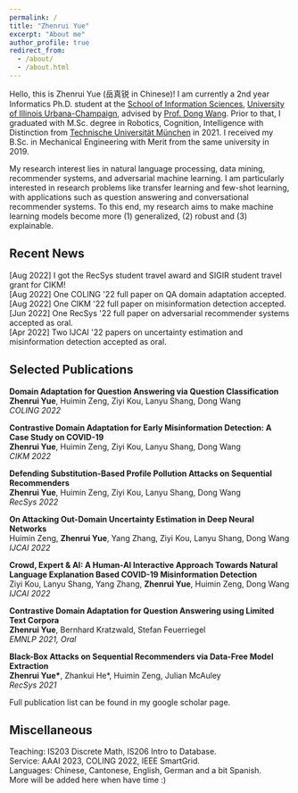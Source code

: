```yaml
---
permalink: /
title: "Zhenrui Yue"
excerpt: "About me"
author_profile: true
redirect_from: 
  - /about/
  - /about.html
---
```


Hello, this is Zhenrui Yue (岳真锐 in Chinese)! I am currently a 2nd year Informatics Ph.D. student at the [School of Information Sciences](https://ischool.illinois.edu/), [University of Illinois Urbana-Champaign](https://illinois.edu/), advised by [Prof. Dong Wang](https://www.wangdong.org/). Prior to that, I graduated with M.Sc. degree in Robotics, Cognition, Intelligence with Distinction from [Technische Universität München](https://tum.de/) in 2021. I received my B.Sc. in Mechanical Engineering with Merit from the same university in 2019.

My research interest lies in natural language processing, data mining, recommender systems, and adversarial machine learning. I am particularly interested in research problems like transfer learning and few-shot learning, with applications such as question answering and conversational recommender systems. To this end, my research aims to make machine learning models become more (1) generalized, (2) robust and (3) explainable.

Recent News
------
[Aug 2022] I got the RecSys student travel award and SIGIR student travel grant for CIKM! \
[Aug 2022] One COLING '22 full paper on QA domain adaptation accepted. \
[Aug 2022] One CIKM '22 full paper on misinformation detection accepted. \
[Jun 2022] One RecSys '22 full paper on adversarial recommender systems accepted as oral. \
[Apr 2022] Two IJCAI '22 papers on uncertainty estimation and misinformation detection accepted as oral.
<!-- [Mar 2022] One DCOSS '22 full paper on non-intrusive load monitoring accepted as oral. -->

Selected Publications
------
**Domain Adaptation for Question Answering via Question Classification** \
**Zhenrui Yue**, Huimin Zeng, Ziyi Kou, Lanyu Shang, Dong Wang \
*COLING 2022*

**Contrastive Domain Adaptation for Early Misinformation Detection: A Case Study on COVID-19** \
**Zhenrui Yue**, Huimin Zeng, Ziyi Kou, Lanyu Shang, Dong Wang \
*CIKM 2022*

**Defending Substitution-Based Profile Pollution Attacks on Sequential Recommenders** \
**Zhenrui Yue**, Huimin Zeng, Ziyi Kou, Lanyu Shang, Dong Wang \
*RecSys 2022*

**On Attacking Out-Domain Uncertainty Estimation in Deep Neural Networks** \
Huimin Zeng, **Zhenrui Yue**, Yang Zhang, Ziyi Kou, Lanyu Shang, Dong Wang \
*IJCAI 2022*

**Crowd, Expert & AI: A Human-AI Interactive Approach Towards Natural Language Explanation Based COVID-19 Misinformation Detection** \
Ziyi Kou, Lanyu Shang, Yang Zhang, **Zhenrui Yue**, Huimin Zeng, Dong Wang \
*IJCAI 2022*

**Contrastive Domain Adaptation for Question Answering using Limited Text Corpora** \
**Zhenrui Yue**, Bernhard Kratzwald, Stefan Feuerriegel \
*EMNLP 2021, Oral*

**Black-Box Attacks on Sequential Recommenders via Data-Free Model Extraction** \
**Zhenrui Yue\***, Zhankui He\*, Huimin Zeng, Julian McAuley \
*RecSys 2021*

Full publication list can be found in my google scholar page.

Miscellaneous
------
Teaching: IS203 Discrete Math, IS206 Intro to Database. \
Service: AAAI 2023, COLING 2022, IEEE SmartGrid. \
Languages: Chinese, Cantonese, English, German and a bit Spanish. \
More will be added here when have time :)
